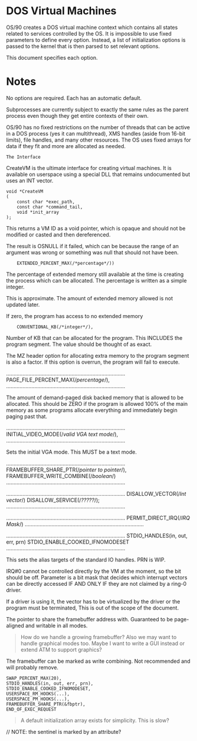 # DOS Virtual Machines

OS/90 creates a DOS virtual machine context which contains all states related to services controlled by the OS. It is impossible to use fixed parameters to define every option. Instead, a list of initialization options is passed to the kernel that is then parsed to set relevant options.

This document specifies each option.

# Notes

No options are required. Each has an automatic default.

Subprocesses are currently subject to exactly the same rules as the parent process even though they get entire contexts of their own.

OS/90 has no fixed restrictions on the number of threads that can be active in a DOS process (yes it can multithread), XMS handles (aside from 16-bit limits), file handles, and many other resources. The OS uses fixed arrays for data if they fit and more are allocated as needed.


	The Interface


CreateVM is the ultimate interface for creating virtual machines. It is available on userspace using a special DLL that remains undocumented but uses an INT vector.

```
void *CreateVM
(
	const char *exec_path,
	const char *command_tail,
	void *init_array
);
```

This returns a VM ID as a void pointer, which is opaque and should not be modified or casted and then dereferenced.

The result is OSNULL if it failed, which can be because the range of an argument was wrong or something was null that should not have been.

```
	EXTENDED_PERCENT_MAX(/*percentage*/))
```

The percentage of extended memory still available at the time is creating the process which can be allocated. The percentage is written as a simple integer.

This is approximate. The amount of extended memory allowed is not updated later.


If zero, the program has access to no extended memory

```
	CONVENTIONAL_KB(/*integer*/),
```

Number of KB that can be allocated for the program. This INCLUDES the program segment. The value should be thought of as exact.

The MZ header option for allocating extra memory to the program segment is also a factor. If this option is overrun, the program will fail to execute.

................................................................................
	PAGE_FILE_PERCENT_MAX(/*percentage*/),
................................................................................

The amount of demand-paged disk backed memory that is allowed to be allocated. This should be ZERO if the program is allowed 100% of the main memory as some programs allocate everything and immediately begin paging past that.

................................................................................
	INITIAL_VIDEO_MODE(/*valid VGA text mode*/),
................................................................................

Sets the initial VGA mode. This MUST be a text mode.

................................................................................
	FRAMEBUFFER_SHARE_PTR(/*pointer to pointer*/),
	FRAMEBUFFER_WRITE_COMBINE(/*boolean*/)
................................................................................

................................................................................
	DISALLOW_VECTOR(/*Int vector*/)
	DISALLOW_SERVICE(/*?????*/);
................................................................................

................................................................................
	PERMIT_DIRECT_IRQ(/*IRQ Mask*/)
................................................................................

................................................................................
	STDIO_HANDLES(in, out, err, prn)
	STDIO_ENABLE_COOKED_IFNOMODESET
................................................................................

This sets the alias targets of the standard IO handles. PRN is WIP.



IRQ#0 cannot be controlled directly by the VM at the moment, so the bit should be off. Parameter is a bit mask that decides which interrupt vectors can be directly accessed IF AND ONLY IF they are not claimed by a ring-0 driver.

If a driver is using it, the vector has to be virtualized by the driver or the program must be terminated, This is out of the scope of the document.

The pointer to share the framebuffer address with. Guaranteed to be page-aligned and writable in all modes.

> How do we handle a growing framebuffer? Also we may want to handle graphical modes too. Maybe I want to write a GUI instead or extend ATM to support graphics?

The framebuffer can be marked as write combining. Not recommended and will probably remove.

    SWAP_PERCENT_MAX(20),
    STDIO_HANDLES(in, out, err, prn),
    STDIO_ENABLE_COOKED_IFNOMODESET,
    USERSPACE_RM_HOOKS(...),
    USERSPACE_PM_HOOKS(...),
    FRAMEBUFFER_SHARE_PTR(&fbptr),
    END_OF_EXEC_REQUEST
> A default initialization array exists for simplicity. This is slow?

// NOTE: the sentinel is marked by an attribute?
